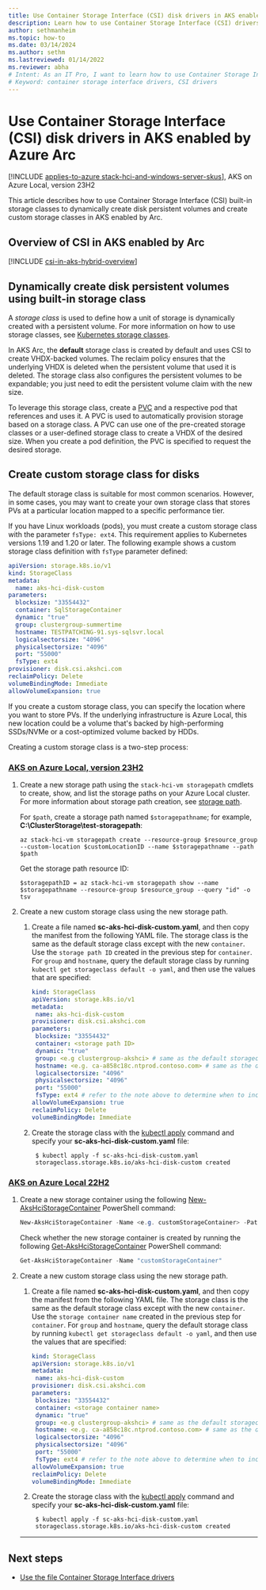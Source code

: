 ```yaml
---
title: Use Container Storage Interface (CSI) disk drivers in AKS enabled by Azure Arc
description: Learn how to use Container Storage Interface (CSI) drivers to manage disks in AKS enabled by Arc.
author: sethmanheim
ms.topic: how-to
ms.date: 03/14/2024
ms.author: sethm
ms.lastreviewed: 01/14/2022
ms.reviewer: abha
# Intent: As an IT Pro, I want to learn how to use Container Storage Interface (CSI) drivers in AKS Arc.
# Keyword: container storage interface drivers, CSI drivers
---
```


# Use Container Storage Interface (CSI) disk drivers in AKS enabled by Azure Arc

[!INCLUDE [applies-to-azure stack-hci-and-windows-server-skus](includes/aks-hci-applies-to-skus/aks-hybrid-applies-to-azure-stack-hci-windows-server-sku.md)], AKS on Azure Local, version 23H2

This article describes how to use Container Storage Interface (CSI) built-in storage classes to dynamically create disk persistent volumes and create custom storage classes in AKS enabled by Arc.

## Overview of CSI in AKS enabled by Arc

[!INCLUDE [csi-in-aks-hybrid-overview](includes/csi-in-aks-hybrid-overview.md)]

## Dynamically create disk persistent volumes using built-in storage class

A *storage class* is used to define how a unit of storage is dynamically created with a persistent volume. For more information on how to use storage classes, see [Kubernetes storage classes](https://kubernetes.io/docs/concepts/storage/storage-classes/). 

In AKS Arc, the **default** storage class is created by default and uses CSI to create VHDX-backed volumes. The reclaim policy ensures that the underlying VHDX is deleted when the persistent volume that used it is deleted. The storage class also configures the persistent volumes to be expandable; you just need to edit the persistent volume claim with the new size.

To leverage this storage class, create a [PVC](https://kubernetes.io/docs/concepts/storage/persistent-volumes/) and a respective pod that references and uses it. A PVC is used to automatically provision storage based on a storage class. A PVC can use one of the pre-created storage classes or a user-defined storage class to create a VHDX of the desired size. When you create a pod definition, the PVC is specified to request the desired storage.

## Create custom storage class for disks

The default storage class is suitable for most common scenarios. However, in some cases, you may want to create your own storage class that stores PVs at a particular location mapped to a specific performance tier.

If you have Linux workloads (pods), you must create a custom storage class with the parameter `fsType: ext4`. This requirement applies to Kubernetes versions 1.19 and 1.20 or later. The following example shows a custom storage class definition with `fsType` parameter defined:

```YAML
apiVersion: storage.k8s.io/v1
kind: StorageClass
metadata:
  name: aks-hci-disk-custom
parameters:
  blocksize: "33554432"
  container: SqlStorageContainer
  dynamic: "true"
  group: clustergroup-summertime
  hostname: TESTPATCHING-91.sys-sqlsvr.local
  logicalsectorsize: "4096"
  physicalsectorsize: "4096"
  port: "55000"
  fsType: ext4
provisioner: disk.csi.akshci.com
reclaimPolicy: Delete
volumeBindingMode: Immediate
allowVolumeExpansion: true  
```

If you create a custom storage class, you can specify the location where you want to store PVs. If the underlying infrastructure is Azure Local, this new location could be a volume that's backed by high-performing SSDs/NVMe or a cost-optimized volume backed by HDDs.

Creating a custom storage class is a two-step process:

### [AKS on Azure Local, version 23H2](#tab/23H2)

1. Create a new storage path using the `stack-hci-vm storagepath` cmdlets to create, show, and list the storage paths on your Azure Local cluster. For more information about storage path creation, see [storage path](/azure-stack/hci/manage/create-storage-path).

   For `$path`, create a storage path named `$storagepathname`; for example, **C:\ClusterStorage\test-storagepath**:

   ```azurecli
   az stack-hci-vm storagepath create --resource-group $resource_group --custom-location $customLocationID --name $storagepathname --path $path
   ```

   Get the storage path resource ID:

   ```azurecli
   $storagepathID = az stack-hci-vm storagepath show --name $storagepathname --resource-group $resource_group --query "id" -o tsv 
   ```
2. Create a new custom storage class using the new storage path.

   1. Create a file named **sc-aks-hci-disk-custom.yaml**, and then copy the manifest from the following YAML file. The storage class is the same as the default storage class except with the new `container`. Use the `storage path ID` created in the previous step for `container`. For `group` and `hostname`, query the default storage class by running `kubectl get storageclass default -o yaml`, and then use the values that are specified:

      ```yaml
      kind: StorageClass
      apiVersion: storage.k8s.io/v1
      metadata:
       name: aks-hci-disk-custom
      provisioner: disk.csi.akshci.com
      parameters:
       blocksize: "33554432"
       container: <storage path ID>
       dynamic: "true"
       group: <e.g clustergroup-akshci> # same as the default storageclass
       hostname: <e.g. ca-a858c18c.ntprod.contoso.com> # same as the default storageclass
       logicalsectorsize: "4096"
       physicalsectorsize: "4096"
       port: "55000"
       fsType: ext4 # refer to the note above to determine when to include this parameter
      allowVolumeExpansion: true
      reclaimPolicy: Delete
      volumeBindingMode: Immediate
      ```

   2. Create the storage class with the [kubectl apply](https://kubernetes.io/docs/reference/generated/kubectl/kubectl-commands#apply/) command and specify your **sc-aks-hci-disk-custom.yaml** file: 
  
      ```console
       $ kubectl apply -f sc-aks-hci-disk-custom.yaml
       storageclass.storage.k8s.io/aks-hci-disk-custom created
      ```

### [AKS on Azure Local 22H2](#tab/22H2)

1. Create a new storage container using the following [New-AksHciStorageContainer](./reference/ps/new-akshcistoragecontainer.md) PowerShell command:

   ```powershell
   New-AksHciStorageContainer -Name <e.g. customStorageContainer> -Path <shared storage path>
   ```

   Check whether the new storage container is created by running the following [Get-AksHciStorageContainer](./reference/ps/get-akshcistoragecontainer.md) PowerShell command:

   ```powershell
   Get-AksHciStorageContainer -Name "customStorageContainer"
   ```

2. Create a new custom storage class using the new storage path.

   1. Create a file named **sc-aks-hci-disk-custom.yaml**, and then copy the manifest from the following YAML file. The storage class is the same as the default storage class except with the new `container`. Use the `storage container name` created in the previous step for `container`. For `group` and `hostname`, query the default storage class by running `kubectl get storageclass default -o yaml`, and then use the values that are specified:

      ```yaml
      kind: StorageClass
      apiVersion: storage.k8s.io/v1
      metadata:
       name: aks-hci-disk-custom
      provisioner: disk.csi.akshci.com
      parameters:
       blocksize: "33554432"
       container: <storage container name>
       dynamic: "true"
       group: <e.g clustergroup-akshci> # same as the default storageclass
       hostname: <e.g. ca-a858c18c.ntprod.contoso.com> # same as the default storageclass
       logicalsectorsize: "4096"
       physicalsectorsize: "4096"
       port: "55000"
       fsType: ext4 # refer to the note above to determine when to include this parameter
      allowVolumeExpansion: true
      reclaimPolicy: Delete
      volumeBindingMode: Immediate
      ```

   2. Create the storage class with the [kubectl apply](https://kubernetes.io/docs/reference/generated/kubectl/kubectl-commands#apply/) command and specify your **sc-aks-hci-disk-custom.yaml** file: 
  
      ```console
       $ kubectl apply -f sc-aks-hci-disk-custom.yaml
       storageclass.storage.k8s.io/aks-hci-disk-custom created
      ```

   ---

## Next steps

- [Use the file Container Storage Interface drivers](container-storage-interface-files.md)
